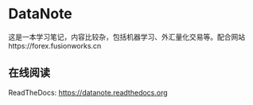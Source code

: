 DataNote
====

这是一本学习笔记，内容比较杂，包括机器学习、外汇量化交易等。配合网站https://forex.fusionworks.cn

在线阅读
----

ReadTheDocs: https://datanote.readthedocs.org
